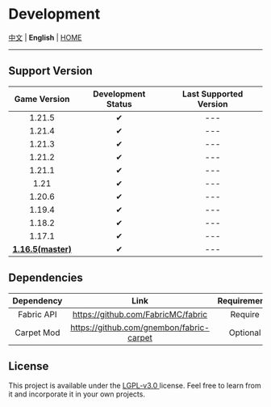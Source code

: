 # Development

[中文](../development.md) | **English** | [HOME](../../README.md)

---

## Support Version

|       Game Version        | Development Status  | Last Supported Version |
|:-------------------------:|:-------------------:|:----------------------:|
|          1.21.5           |          ✔          |          ---           |
|          1.21.4           |          ✔          |          ---           |
|          1.21.3           |          ✔          |          ---           |
|          1.21.2           |          ✔          |          ---           |
|          1.21.1           |          ✔          |          ---           |
|           1.21            |          ✔          |          ---           |
|          1.20.6           |          ✔          |          ---           |
|          1.19.4           |          ✔          |          ---           |
|          1.18.2           |          ✔          |          ---           |
|          1.17.1           |          ✔          |          ---           |
| **<u>1.16.5(master)</u>** |          ✔          |          ---           |

## Dependencies
| Dependency |                      Link                      | Requirements |
|:----------:|:----------------------------------------------:|:------------:|
| Fabric API |       https://github.com/FabricMC/fabric       |   Require    |
| Carpet Mod |    https://github.com/gnembon/fabric-carpet    |   Optional   |

## License

This project is available under the [ LGPL-v3.0 ](https://choosealicense.com/licenses/lgpl-3.0/) license. Feel free to learn from it and incorporate it in your own projects.